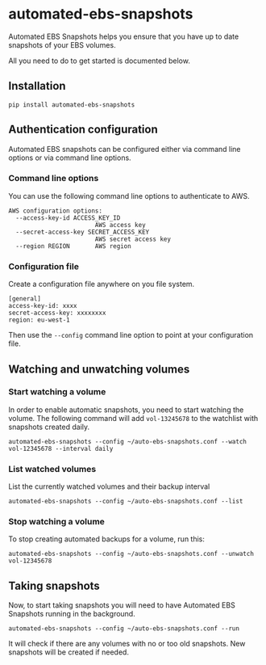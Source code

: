 # automated-ebs-snapshots

Automated EBS Snapshots helps you ensure that you have up to date snapshots of
your EBS volumes.

All you need to do to get started is documented below.

## Installation

    pip install automated-ebs-snapshots

## Authentication configuration

Automated EBS snapshots can be configured either via command line options
or via command line options.

### Command line options

You can use the following command line options to authenticate to AWS.

    AWS configuration options:
      --access-key-id ACCESS_KEY_ID
                            AWS access key
      --secret-access-key SECRET_ACCESS_KEY
                            AWS secret access key
      --region REGION       AWS region

### Configuration file

Create a configuration file anywhere on you file system.

    [general]
    access-key-id: xxxx
    secret-access-key: xxxxxxxx
    region: eu-west-1

Then use the `--config` command line option to point at your
configuration file.

## Watching and unwatching volumes

### Start watching a volume

In order to enable automatic snapshots, you need to start watching the volume.
The following command will add `vol-13245678` to the watchlist with snapshots
created daily.

    automated-ebs-snapshots --config ~/auto-ebs-snapshots.conf --watch vol-12345678 --interval daily

### List watched volumes

List the currently watched volumes and their backup interval

    automated-ebs-snapshots --config ~/auto-ebs-snapshots.conf --list

### Stop watching a volume

To stop creating automated backups for a volume, run this:

    automated-ebs-snapshots --config ~/auto-ebs-snapshots.conf --unwatch vol-12345678

## Taking snapshots

Now, to start taking snapshots you will need to have Automated EBS Snapshots
running in the background.

    automated-ebs-snapshots --config ~/auto-ebs-snapshots.conf --run

It will check if there are any volumes with no or too old snapshots. New
snapshots will be created if needed.
